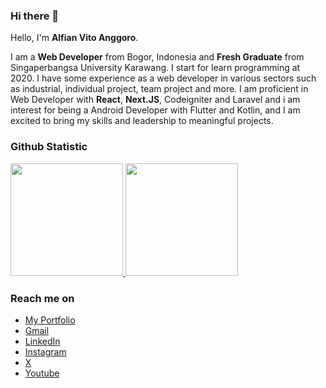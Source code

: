 ### Hi there 👋

Hello, I'm **Alfian Vito Anggoro**.

I am a **Web Developer** from Bogor, Indonesia and **Fresh Graduate** from Singaperbangsa University Karawang. I start for learn programming at 2020. I have some experience as a web developer in various sectors such as industrial, individual project, team project and more. I am proficient in Web Developer with **React**, **Next.JS**, Codeigniter and Laravel and i am interest for being a Android Developer with Flutter and Kotlin, and I am excited to bring my skills and leadership to meaningful projects.

### Github Statistic

<p align="left">
<a href="https://github.com/alfianvitoanggoro">
  <img height="180em" src="https://github-readme-stats-eight-theta.vercel.app/api?username=AlfianVitoAnggoro&show_icons=true&theme=algolia&include_all_commits=true&count_private=true"/>
  <img height="180em" src="https://github-readme-stats-eight-theta.vercel.app/api/top-langs/?username=AlfianVitoAnggoro&layout=compact&langs_count=8&theme=algolia"/>
</a>
</p>

### Reach me on

- <a href="https://alfianvitoanggoro.site" target="_blank">My Portfolio</a>
- <a href="https://mail.google.com/mail/u/0/?view=cm&tf=1&fs=1&to=alfianvitoanggoro@gmail.com" target="_blank">Gmail</a>
- <a href="https://linkedin.com/in/alfianvitoanggoro/" target="_blank">LinkedIn</a>
- <a href="https://instagram.com/atokemen_" target="_blank">Instagram</a>
- <a href="https://twitter.com/Atokemen_" target="_blank">X</a>
- <a href="https://youtube.com/@alfianvito" target="_blank">Youtube</a>
